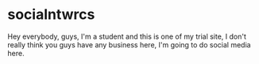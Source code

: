 # socialntwrcs

Hey everybody, guys, I'm a student and this is one of my trial site, I don't really think you guys have any business here, I'm going to do social media here.
